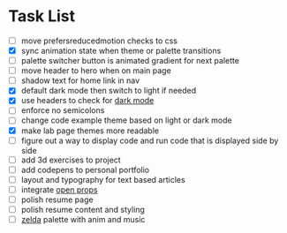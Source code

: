 # Task List
- [ ] move prefersreducedmotion checks to css
- [x] sync animation state when theme or palette transitions 
- [ ] palette switcher button is animated gradient for next palette
- [ ] move header to hero when on main page
- [ ] shadow text for home link in nav
- [x] default dark mode then switch to light if needed
- [x] use headers to check for [dark mode](https://web.dev/user-preference-media-features-headers/)
- [ ] enforce no semicolons
- [ ] change code example theme based on light or dark mode
- [x] make lab page themes more readable
- [ ] figure out a way to display code and run code that is displayed side by side
- [ ] add 3d exercises to project 
- [ ] add codepens to personal portfolio
- [ ] layout and typography for text based articles
- [ ] integrate [open props](https://css-tricks.com/open-props-and-custom-properties-as-a-system/)
- [ ] polish resume page
- [ ] polish resume content and styling
- [ ] [zelda](https://youtu.be/bGmr-zHDFfU) palette with anim and music 